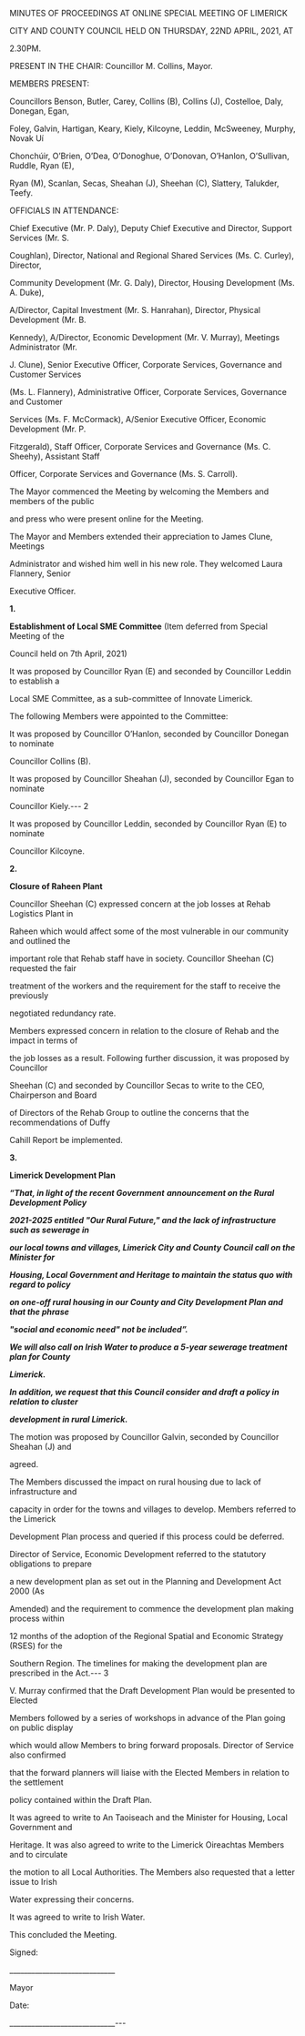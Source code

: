 MINUTES OF PROCEEDINGS AT ONLINE SPECIAL MEETING OF LIMERICK

CITY AND COUNTY COUNCIL HELD ON THURSDAY, 22ND APRIL, 2021, AT

2.30PM.

PRESENT IN THE CHAIR:  Councillor M. Collins, Mayor.

MEMBERS PRESENT:

Councillors Benson, Butler, Carey, Collins (B), Collins (J), Costelloe, Daly, Donegan, Egan,

Foley, Galvin, Hartigan, Keary, Kiely, Kilcoyne, Leddin, McSweeney, Murphy, Novak Uí

Chonchúir, O’Brien, O’Dea, O’Donoghue, O’Donovan, O’Hanlon, O’Sullivan, Ruddle, Ryan (E),

Ryan (M), Scanlan, Secas, Sheahan (J), Sheehan (C), Slattery, Talukder, Teefy.

OFFICIALS IN ATTENDANCE:

Chief Executive (Mr. P. Daly), Deputy Chief Executive and Director, Support Services (Mr. S.

Coughlan), Director, National and Regional Shared Services (Ms. C. Curley), Director,

Community Development (Mr. G. Daly), Director, Housing Development (Ms. A. Duke),

A/Director, Capital Investment (Mr. S. Hanrahan), Director, Physical Development (Mr. B.

Kennedy), A/Director, Economic Development (Mr. V. Murray), Meetings Administrator (Mr.

J. Clune), Senior Executive Officer, Corporate Services, Governance and Customer Services

(Ms. L. Flannery), Administrative Officer, Corporate Services, Governance and Customer

Services (Ms. F. McCormack), A/Senior Executive Officer, Economic Development (Mr. P.

Fitzgerald), Staff Officer, Corporate Services and Governance (Ms. C. Sheehy), Assistant Staff

Officer, Corporate Services and Governance (Ms. S. Carroll).

The Mayor commenced the Meeting by welcoming the Members and members of the public

and press who were present online for the Meeting.

The Mayor and Members extended their appreciation to James Clune, Meetings

Administrator and wished him well in his new role. They welcomed Laura Flannery, Senior

Executive Officer.

**1.**

**Establishment of Local SME Committee** (Item deferred from Special Meeting of the

Council held on 7th April, 2021)

It was proposed by Councillor Ryan (E) and seconded by Councillor Leddin to establish a

Local SME Committee, as a sub-committee of Innovate Limerick.

The following Members were appointed to the Committee:

It was proposed by Councillor O’Hanlon, seconded by Councillor Donegan to nominate

Councillor Collins (B).

It was proposed by Councillor Sheahan (J), seconded by Councillor Egan to nominate

Councillor Kiely.---
2

It was proposed by Councillor Leddin, seconded by Councillor Ryan (E) to nominate

Councillor Kilcoyne.

**2.**

**Closure of Raheen Plant**

Councillor Sheehan (C) expressed concern at the job losses at Rehab Logistics Plant in

Raheen which would affect some of the most vulnerable in our community and outlined the

important role that Rehab staff have in society. Councillor Sheehan (C) requested the fair

treatment of the workers and the requirement for the staff to receive the previously

negotiated redundancy rate.

Members expressed concern in relation to the closure of Rehab and the impact in terms of

the job losses as a result. Following further discussion, it was proposed by Councillor

Sheehan (C) and seconded by Councillor Secas to write to the CEO, Chairperson and Board

of Directors of the Rehab Group to outline the concerns that the recommendations of Duffy

Cahill Report be implemented.

**3.**

**Limerick Development Plan**

***“That, in light of the recent Government*** ***announcement on the Rural Development Policy***

***2021-2025 entitled "Our Rural Future," and the lack of infrastructure such as sewerage in***

***our local towns and villages, Limerick City and County Council call on the Minister for***

***Housing, Local Government and Heritage to maintain the status quo with regard to policy***

***on one-off rural housing in our County and City Development Plan and that the phrase***

***"social and economic need" not be included”.***

***We will also call on Irish Water to produce a 5-year sewerage treatment plan for County***

***Limerick.***

***In addition, we request that this Council consider and draft a policy in relation to cluster***

***development in rural Limerick.***

The motion was proposed by Councillor Galvin, seconded by Councillor Sheahan (J) and

agreed.

The Members discussed the impact on rural housing due to lack of infrastructure and

capacity in order for the towns and villages to develop. Members referred to the Limerick

Development Plan process and queried if this process could be deferred.

Director of Service, Economic Development referred to the statutory obligations to prepare

a new development plan as set out in the Planning and Development Act 2000 (As

Amended) and the requirement to commence the development plan making process within

12 months of the adoption of the Regional Spatial and Economic Strategy (RSES) for the

Southern Region. The timelines for making the development plan are prescribed in the Act.---
3

V. Murray confirmed that the Draft Development Plan would be presented to Elected

Members followed by a series of workshops in advance of the Plan going on public display

which would allow Members to bring forward proposals. Director of Service also confirmed

that the forward planners will liaise with the Elected Members in relation to the settlement

policy contained within the Draft Plan.

It was agreed to write to An Taoiseach and the Minister for Housing, Local Government and

Heritage. It was also agreed to write to the Limerick Oireachtas Members and to circulate

the motion to all Local Authorities. The Members also requested that a letter issue to Irish

Water expressing their concerns.

It was agreed to write to Irish Water.

This concluded the Meeting.

Signed:

\_\_\_\_\_\_\_\_\_\_\_\_\_\_\_\_\_\_\_\_\_\_\_\_\_\_\_\_\_

Mayor

Date:

\_\_\_\_\_\_\_\_\_\_\_\_\_\_\_\_\_\_\_\_\_\_\_\_\_\_\_\_\_---
